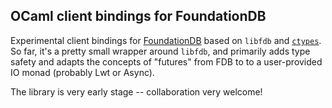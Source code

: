 OCaml client bindings for FoundationDB
--------------------------------------

Experimental client bindings for [FoundationDB](http://foundationdb.org/) based on `libfdb` and [`ctypes`](https://github.com/ocamllabs/ocaml-ctypes). So far, it's a pretty small wrapper around `libfdb`, and primarily adds type safety and adapts the concepts of "futures" from FDB to to a user-provided IO monad (probably Lwt or Async).

The library is very early stage -- collaboration very welcome!
